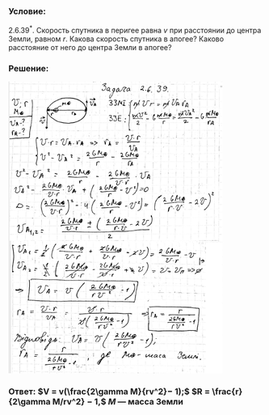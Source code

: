###  Условие:

$2.6.39^*.$ Скорость спутника в перигее равна $v$ при расстоянии до центра Земли, равном $r$. Какова скорость спутника в апогее? Каково расстояние от него до центра Земли в апогее?

###  Решение:

![|424x577, 67%](../../img/2.6.39/sol.png)

###  Ответ: $V = v(\frac{2\gamma M}{rv^2}− 1);$ $R = \frac{r}{2\gamma M/rv^2} − 1,$ $M$ — масса Земли
